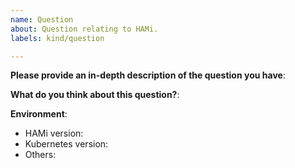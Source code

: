 ```yaml
---
name: Question
about: Question relating to HAMi.
labels: kind/question

---
```


**Please provide an in-depth description of the question you have**:

**What do you think about this question?**:

**Environment**:
- HAMi version:
- Kubernetes version:
- Others: